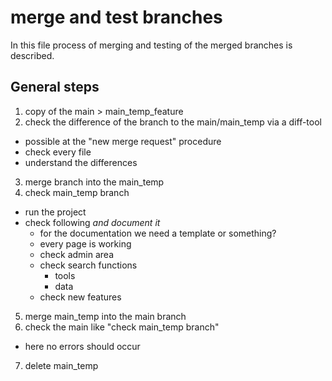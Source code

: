 # merge and test branches
 In this file process of merging and testing of the merged branches is
 described.
## General steps
1. copy of the main > main_temp_feature 
2. check the difference of the branch to the main/main_temp via a diff-tool
  - possible at the "new merge request" procedure
  - check every file
  - understand the differences 
3. merge branch into the main_temp
4. check main_temp branch
  - run the project
  - check following *and document it*
    - for the documentation we need a template or something?
    - every page is working
    - check admin area
    - check search functions
      - tools
      - data
    - check new features
5. merge main_temp into the main branch
6. check the main like "check main_temp branch"
  - here no errors should occur
7. delete main_temp

